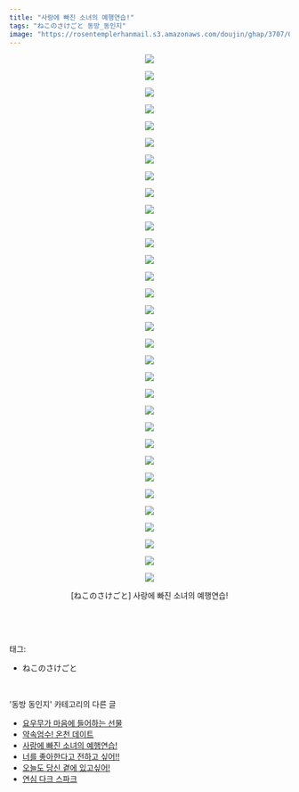 ```yaml
---
title: "사랑에 빠진 소녀의 예행연습!"
tags: "ねこのさけごと 동방_동인지"
image: "https://rosentemplerhanmail.s3.amazonaws.com/doujin/ghap/3707/001.jpg"
---
```

<div class="article">
<p style="text-align: center; clear: none; float: none;"><img src="{{ site.imgserver11 }}/ghap/3707/001.jpg"/></p>
<p style="text-align: center; clear: none; float: none;"><img src="{{ site.imgserver11 }}/ghap/3707/002.jpg"/></p>
<p style="text-align: center; clear: none; float: none;"><img src="{{ site.imgserver11 }}/ghap/3707/003.jpg"/></p>
<p style="text-align: center; clear: none; float: none;"><img src="{{ site.imgserver11 }}/ghap/3707/004.jpg"/></p>
<p style="text-align: center; clear: none; float: none;"><img src="{{ site.imgserver11 }}/ghap/3707/005.jpg"/></p>
<p style="text-align: center; clear: none; float: none;"><img src="{{ site.imgserver11 }}/ghap/3707/006.jpg"/></p>
<p style="text-align: center; clear: none; float: none;"><img src="{{ site.imgserver11 }}/ghap/3707/007.jpg"/></p>
<p style="text-align: center; clear: none; float: none;"><img src="{{ site.imgserver11 }}/ghap/3707/008.jpg"/></p>
<p style="text-align: center; clear: none; float: none;"><img src="{{ site.imgserver11 }}/ghap/3707/009.jpg"/></p>
<p style="text-align: center; clear: none; float: none;"><img src="{{ site.imgserver11 }}/ghap/3707/010.jpg"/></p>
<p style="text-align: center; clear: none; float: none;"><img src="{{ site.imgserver11 }}/ghap/3707/011.jpg"/></p>
<p style="text-align: center; clear: none; float: none;"><img src="{{ site.imgserver11 }}/ghap/3707/012.jpg"/></p>
<p style="text-align: center; clear: none; float: none;"><img src="{{ site.imgserver11 }}/ghap/3707/013.jpg"/></p>
<p style="text-align: center; clear: none; float: none;"><img src="{{ site.imgserver11 }}/ghap/3707/014.jpg"/></p>
<p style="text-align: center; clear: none; float: none;"><img src="{{ site.imgserver11 }}/ghap/3707/015.jpg"/></p>
<p style="text-align: center; clear: none; float: none;"><img src="{{ site.imgserver11 }}/ghap/3707/016.jpg"/></p>
<p style="text-align: center; clear: none; float: none;"><img src="{{ site.imgserver11 }}/ghap/3707/017.jpg"/></p>
<p style="text-align: center; clear: none; float: none;"><img src="{{ site.imgserver11 }}/ghap/3707/018.jpg"/></p>
<p style="text-align: center; clear: none; float: none;"><img src="{{ site.imgserver11 }}/ghap/3707/019.jpg"/></p>
<p style="text-align: center; clear: none; float: none;"><img src="{{ site.imgserver11 }}/ghap/3707/020.jpg"/></p>
<p style="text-align: center; clear: none; float: none;"><img src="{{ site.imgserver11 }}/ghap/3707/021.jpg"/></p>
<p style="text-align: center; clear: none; float: none;"><img src="{{ site.imgserver11 }}/ghap/3707/022.jpg"/></p>
<p style="text-align: center; clear: none; float: none;"><img src="{{ site.imgserver11 }}/ghap/3707/023.jpg"/></p>
<p style="text-align: center; clear: none; float: none;"><img src="{{ site.imgserver11 }}/ghap/3707/024.jpg"/></p>
<p style="text-align: center; clear: none; float: none;"><img src="{{ site.imgserver11 }}/ghap/3707/025.jpg"/></p>
<p style="text-align: center; clear: none; float: none;"><img src="{{ site.imgserver11 }}/ghap/3707/026.jpg"/></p>
<p style="text-align: center; clear: none; float: none;"><img src="{{ site.imgserver11 }}/ghap/3707/027.jpg"/></p>
<p style="text-align: center; clear: none; float: none;"><img src="{{ site.imgserver11 }}/ghap/3707/028.jpg"/></p>
<p style="text-align: center; clear: none; float: none;"><img src="{{ site.imgserver11 }}/ghap/3707/029.jpg"/></p>
<p style="text-align: center; clear: none; float: none;"><img src="{{ site.imgserver11 }}/ghap/3707/030.jpg"/></p>
<p style="text-align: center; clear: none; float: none;"><img src="{{ site.imgserver11 }}/ghap/3707/031.jpg"/></p>
<p style="text-align: center; clear: none; float: none;"><img src="{{ site.imgserver11 }}/ghap/3707/032.jpg"/></p>
<p style="text-align: center; clear: none; float: none;">[ねこのさけごと] 사랑에 빠진 소녀의 예행연습!</p>
<p><br/></p>
</div><br/>
<div class="tagTrail">
<p>태그: </p>
<ul>
<li>ねこのさけごと</li>
</ul>
</div><br/>
<div class="another">
<p>'동방 동인지' 카테고리의 다른 글</p>
<ul>
<li><a href="/ghap_3709">요우무가 마음에 들어하는 선물</a></li>
<li><a href="/ghap_3708">약속엄수! 온천 데이트</a></li>
<li><a href="/ghap_3707">사랑에 빠진 소녀의 예행연습!</a></li>
<li><a href="/ghap_3706">너를 좋아한다고 전하고 싶어!!</a></li>
<li><a href="/ghap_3705">오늘도 당신 곁에 있고싶어!</a></li>
<li><a href="/ghap_3704">연심 다크 스파크</a></li>
</ul>
</div><br/>
<div class="cb_module cb_fluid">
<div class="cb_wrt cb_profile">
</div><!-- commentList close -->
</div><br/>
